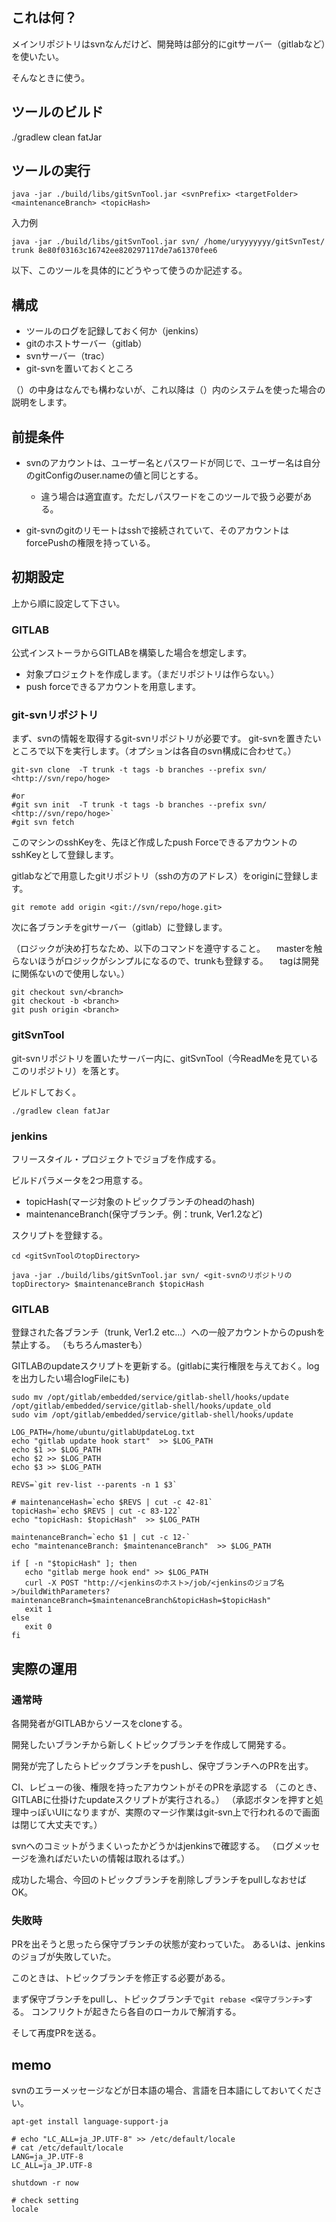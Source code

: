 ## これは何？

メインリポジトリはsvnなんだけど、開発時は部分的にgitサーバー（gitlabなど）を使いたい。

そんなときに使う。


## ツールのビルド

./gradlew clean fatJar

## ツールの実行

`java -jar ./build/libs/gitSvnTool.jar <svnPrefix> <targetFolder> <maintenanceBranch> <topicHash>`

入力例

`java -jar ./build/libs/gitSvnTool.jar svn/ /home/uryyyyyyy/gitSvnTest/ trunk 8e80f03163c16742ee820297117de7a61370fee6`




以下、このツールを具体的にどうやって使うのか記述する。



## 構成

- ツールのログを記録しておく何か（jenkins）
- gitのホストサーバー（gitlab）
- svnサーバー（trac）
- git-svnを置いておくところ

（）の中身はなんでも構わないが、これ以降は（）内のシステムを使った場合の説明をします。

## 前提条件

- svnのアカウントは、ユーザー名とパスワードが同じで、ユーザー名は自分のgitConfigのuser.nameの値と同じとする。
	- 違う場合は適宜直す。ただしパスワードをこのツールで扱う必要がある。


- git-svnのgitのリモートはsshで接続されていて、そのアカウントはforcePushの権限を持っている。


## 初期設定

上から順に設定して下さい。

### GITLAB

公式インストーラからGITLABを構築した場合を想定します。

- 対象プロジェクトを作成します。（まだリポジトリは作らない。）
- push forceできるアカウントを用意します。


### git-svnリポジトリ

まず、svnの情報を取得するgit-svnリポジトリが必要です。
git-svnを置きたいところで以下を実行します。（オプションは各自のsvn構成に合わせて。）

```
git-svn clone  -T trunk -t tags -b branches --prefix svn/ <http://svn/repo/hoge>

#or
#git svn init  -T trunk -t tags -b branches --prefix svn/ <http://svn/repo/hoge>`
#git svn fetch
```

このマシンのsshKeyを、先ほど作成したpush ForceできるアカウントのsshKeyとして登録します。

gitlabなどで用意したgitリポジトリ（sshの方のアドレス）をoriginに登録します。

```
git remote add origin <git://svn/repo/hoge.git>
```

次に各ブランチをgitサーバー（gitlab）に登録します。

（ロジックが決め打ちなため、以下のコマンドを遵守すること。
　masterを触らないほうがロジックがシンプルになるので、trunkも登録する。
　tagは開発に関係ないので使用しない。）


```
git checkout svn/<branch>
git checkout -b <branch>
git push origin <branch>
```

### gitSvnTool

git-svnリポジトリを置いたサーバー内に、gitSvnTool（今ReadMeを見ているこのリポジトリ）を落とす。

ビルドしておく。

`./gradlew clean fatJar`

### jenkins

フリースタイル・プロジェクトでジョブを作成する。

ビルドパラメータを2つ用意する。

- topicHash(マージ対象のトピックブランチのheadのhash)
- maintenanceBranch(保守ブランチ。例：trunk, Ver1.2など)

スクリプトを登録する。

```
cd <gitSvnToolのtopDirectory>

java -jar ./build/libs/gitSvnTool.jar svn/ <git-svnのリポジトリのtopDirectory> $maintenanceBranch $topicHash
```


### GITLAB

登録された各ブランチ（trunk, Ver1.2 etc...）への一般アカウントからのpushを禁止する。
（もちろんmasterも）

GITLABのupdateスクリプトを更新する。(gitlabに実行権限を与えておく。logを出力したい場合logFileにも)

```
sudo mv /opt/gitlab/embedded/service/gitlab-shell/hooks/update /opt/gitlab/embedded/service/gitlab-shell/hooks/update_old
sudo vim /opt/gitlab/embedded/service/gitlab-shell/hooks/update
```

```
LOG_PATH=/home/ubuntu/gitlabUpdateLog.txt
echo "gitlab update hook start"  >> $LOG_PATH
echo $1 >> $LOG_PATH
echo $2 >> $LOG_PATH
echo $3 >> $LOG_PATH

REVS=`git rev-list --parents -n 1 $3`

# maintenanceHash=`echo $REVS | cut -c 42-81`
topicHash=`echo $REVS | cut -c 83-122`
echo "topicHash: $topicHash"  >> $LOG_PATH

maintenanceBranch=`echo $1 | cut -c 12-`
echo "maintenanceBranch: $maintenanceBranch"  >> $LOG_PATH

if [ -n "$topicHash" ]; then
   echo "gitlab merge hook end" >> $LOG_PATH
   curl -X POST "http://<jenkinsのホスト>/job/<jenkinsのジョブ名>/buildWithParameters?maintenanceBranch=$maintenanceBranch&topicHash=$topicHash"
   exit 1
else
   exit 0
fi

```

## 実際の運用

### 通常時

各開発者がGITLABからソースをcloneする。

開発したいブランチから新しくトピックブランチを作成して開発する。

開発が完了したらトピックブランチをpushし、保守ブランチへのPRを出す。

CI、レビューの後、権限を持ったアカウントがそのPRを承認する
（このとき、GITLABに仕掛けたupdateスクリプトが実行される。）
（承認ボタンを押すと処理中っぽいUIになりますが、実際のマージ作業はgit-svn上で行われるので画面は閉じて大丈夫です。）

svnへのコミットがうまくいったかどうかはjenkinsで確認する。
（ログメッセージを漁ればだいたいの情報は取れるはず。）

成功した場合、今回のトピックブランチを削除しブランチをpullしなおせばOK。

### 失敗時

PRを出そうと思ったら保守ブランチの状態が変わっていた。
あるいは、jenkinsのジョブが失敗していた。

このときは、トピックブランチを修正する必要がある。

まず保守ブランチをpullし、トピックブランチで`git rebase <保守ブランチ>`する。
コンフリクトが起きたら各自のローカルで解消する。

そして再度PRを送る。

## memo

svnのエラーメッセージなどが日本語の場合、言語を日本語にしておいてください。

```
apt-get install language-support-ja

# echo "LC_ALL=ja_JP.UTF-8" >> /etc/default/locale
# cat /etc/default/locale
LANG=ja_JP.UTF-8
LC_ALL=ja_JP.UTF-8

shutdown -r now

# check setting
locale
```